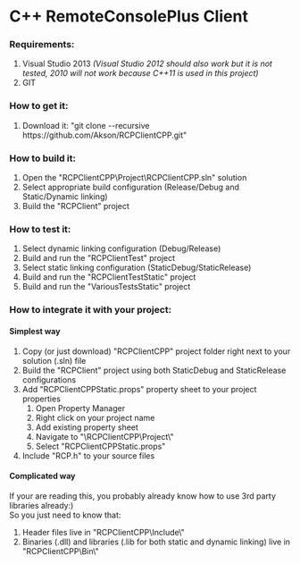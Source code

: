 C++ RemoteConsolePlus Client<br>
============

<h3>Requirements:</h3>
<ol>
<li>Visual Studio 2013 <i>(Visual Studio 2012 should also work but it is not tested, 2010 will not work because C++11 is used in this project)</i></li>
<li>GIT</li>
</ol>

<h3>How to get it:</h3>
<ol>
<li>Download it: "git clone --recursive https://github.com/Akson/RCPClientCPP.git"</li>
</ol>

<h3>How to build it:</h3>
<ol>
<li>Open the "RCPClientCPP\Project\RCPClientCPP.sln" solution<br>
<li>Select appropriate build configuration (Release/Debug and Static/Dynamic linking)</li>
<li>Build the "RCPClient" project<br>
</ol>

<h3>How to test it:</h3>

<ol>
<li>Select dynamic linking configuration (Debug/Release)</li>
<li>Build and run the "RCPClientTest" project</li>
<li>Select static linking configuration (StaticDebug/StaticRelease)</li>
<li>Build and run the "RCPClientTestStatic" project</li>
<li>Build and run the "VariousTestsStatic" project</li>
</ol>

<h3>How to integrate it with your project:</h3>
<h4>Simplest way</h4>
<ol>
<li>Copy (or just download) "RCPClientCPP" project folder right next to your solution (.sln) file</li>
<li>Build the "RCPClient" project using both StaticDebug and StaticRelease configurations</li>
<li>Add "RCPClientCPPStatic.props" property sheet to your project properties
<ol>
<li>Open Property Manager</li>
<li>Right click on your project name</li>
<li>Add existing property sheet</li>
<li>Navigate to "<Your solution folder>\RCPClientCPP\Project\"</li>
<li>Select "RCPClientCPPStatic.props"</li>
</ol>
</li>
<li>Include "RCP.h" to your source files</li>
</ol>
<h4>Complicated way</h4>
If your are reading this, you probably already know how to use 3rd party libraries already:)<br>
So you just need to know that:
<ol>
<li>Header files live in "RCPClientCPP\Include\"</li>
<li>Binaries (.dll) and libraries (.lib for both static and dynamic linking) live in "RCPClientCPP\Bin\"</li>
<ol>
